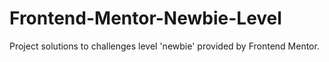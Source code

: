 # Frontend-Mentor-Newbie-Level
Project solutions to challenges level 'newbie' provided by Frontend Mentor.
